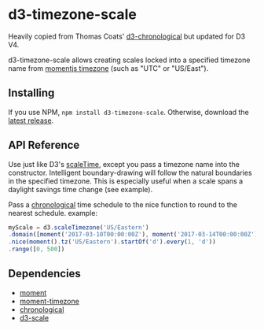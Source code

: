 # d3-timezone-scale
Heavily copied from Thomas Coats' [d3-chronological](https://github.com/metocean/d3-chronological) but updated for D3 V4.

d3-timezone-scale allows creating scales locked into a specified timezone name from [momentjs timezone](http://momentjs.com/timezone/) (such as "UTC" or "US/East"). 

## Installing

If you use NPM, `npm install d3-timezone-scale`. Otherwise, download the [latest release](https://github.com/d3/d3-foo/releases/latest).

## API Reference

Use just like D3's [scaleTime](https://github.com/d3/d3-scale/blob/master/README.md#scaleTime), except you pass a timezone name into the constructor.  Intelligent boundary-drawing will follow the natural boundaries in the specified timezone.  This is especially useful when a scale spans a daylight savings time change (see example).  

Pass a [chronological](https://github.com/metocean/chronological) time schedule to the nice function to round to the nearest schedule. example:
```js
myScale = d3.scaleTimezone('US/Eastern')
.domain([moment('2017-03-10T00:00:00Z'), moment('2017-03-14T00:00:00Z')])
.nice(moment().tz('US/Eastern').startOf('d').every(1, 'd'))
.range([0, 500])
```


## Dependencies

- [moment](https://github.com/moment/moment)
- [moment-timezone](https://github.com/moment/moment-timezone)
- [chronological](https://github.com/metocean/chronological)
- [d3-scale](https://github.com/d3/d3-scale)
